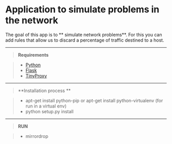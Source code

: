 Application to simulate problems in the network
===================

The goal of this app is to ** simulate network problems**. For this you can add rules that allow us to discard a percentage of traffic destined to a host.

----------
> **Requirements**

> - [Python](https://www.python.org/)
> - [Flask](http://flask.pocoo.org/)
> - [TinyProxy](https://tinyproxy.github.io/)

----------
> **Installation process **

> - apt-get install python-pip or apt-get install python-virtualenv (for run in a virtual env)
> - python setup.py install

----------
> **RUN**

> - mirrordrop

